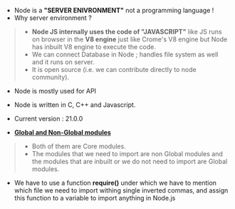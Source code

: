 * Node is a **"SERVER ENIVRONMENT"** not a programming language !
* Why server environment ?
>  - **Node JS internally uses the code of "JAVASCRIPT"** like JS runs on browser in the **V8 engine** just like Crome's V8 engine but Node has inbuilt V8 engine to execute the code.
> - We can connect Database in Node ; handles file system as well  and it runs on server.
> - It is open source (i.e. we can contribute directly to node community).

* Node is mostly used for API
* Node is written in C, C++ and Javascript.
* Current version : 21.0.0

* **<u>Global and Non-Global modules</u>**
> * Both of them are Core modules.
> * The modules that we need to import are non Global modules and the modules that are inbuilt or we do not need to import are Global modules.

* We have to use a function **require()** under which we have to mention which file we need to import withing single inverted commas, and assign this function to a variable to import anything in Node.js